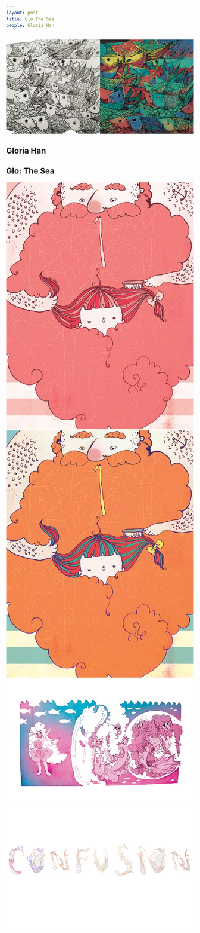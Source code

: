 ```yaml
---
layout: post
title: Glo The Sea
people: Gloria Han
---
```


![Alt text](../images/glohan/fish.jpg)

<div class="info">
	<div class="left">
		<h2>Gloria Han</h2>
	</div>
	<div class="right">
		<h2>Glo: The Sea</h2>
	</div>
</div>

<img src="../images/glohan/man.jpg" class="post-image half-width" alt="">
<img src="../images/glohan/mancolor.jpg" class="post-image half-width" alt="">
<img src="../images/glohan/watercolor.jpg" class="post-image" alt="">
<img src="../images/glohan/confusion.jpg" class="post-image" alt="">

<div class="space"></div>